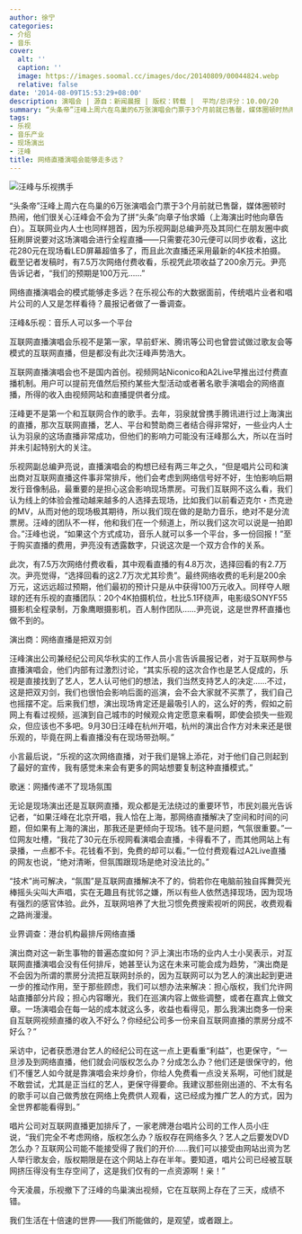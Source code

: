 ```yaml
---
author: 徐宁
categories:
- 介绍
- 音乐
cover:
  alt: ''
  caption: ''
  image: https://images.soomal.cc/images/doc/20140809/00044824.webp
  relative: false
date: '2014-08-09T15:53:29+08:00'
description: 演唱会 | 源自：新闻晨报 | 版权：转载 |  平均/总评分：10.00/20
summary: “头条帝”汪峰上周六在鸟巢的6万张演唱会门票于3个月前就已售罄，媒体圈顿时热闹，他们很关心汪峰会不会为了拼“头条”向章子怡求婚（上海演出时他向章告白）。互联网业内人士也同样翘首，因为乐视网副总编尹亮及其同仁在朋友圈中疯狂刷屏说要对这场演唱会进行全程直播――只需要花30元便可以同步收看……
tags:
- 乐视
- 音乐产业
- 现场演出
- 汪峰
title: 网络直播演唱会能够走多远？
---
```


![汪峰与乐视携手](https://images.soomal.cc/images/doc/20140809/00044824_01.webp)





“头条帝”汪峰上周六在鸟巢的6万张演唱会门票于3个月前就已售罄，媒体圈顿时热闹，他们很关心汪峰会不会为了拼“头条”向章子怡求婚（上海演出时他向章告白）。互联网业内人士也同样翘首，因为乐视网副总编尹亮及其同仁在朋友圈中疯狂刷屏说要对这场演唱会进行全程直播――只需要花30元便可以同步收看，这比花280元在现场看LED屏幕超值多了，而且此次直播还采用最新的4K技术拍摄。截至记者发稿时，有7.5万次网络付费收看，乐视凭此项收益了200余万元。尹亮告诉记者，“我们的预期是100万元……”

网络直播演唱会的模式能够走多远？在乐视公布的大数据面前，传统唱片业者和唱片公司的人又是怎样看待？晨报记者做了一番调查。

汪峰&乐视：音乐人可以多一个平台

互联网直播演唱会乐视不是第一家，早前虾米、腾讯等公司也曾尝试做过歌友会等模式的互联网直播，但是都没有此次汪峰声势浩大。

互联网直播演唱会也不是国内首创。视频网站Niconico和A2Live早推出过付费直播机制。用户可以提前充值然后预约某些大型活动或者著名歌手演唱会的网络直播，所得的收入由视频网站和直播提供者分成。

汪峰更不是第一个和互联网合作的歌手。去年，羽泉就曾携手腾讯进行过上海演出的直播，那次互联网直播，艺人、平台和赞助商三者结合得非常好，一些业内人士认为羽泉的这场直播非常成功，但他们的影响力可能没有汪峰那么大，所以在当时并未引起特别大的关注。

乐视网副总编尹亮说，直播演唱会的构想已经有两三年之久，“但是唱片公司和演出商对互联网直播这件事非常排斥，他们会考虑到网络信号好不好，生怕影响后期发行音像制品，最重要的是担心这会影响现场票房。可我们互联网不这么看，我们认为线上的体验会推动越来越多的人选择去现场，比如我们以前看迈克尔・杰克逊的MV，从而对他的现场极其期待，所以我们现在做的是助力音乐，绝对不是分流票房。汪峰的团队不一样，他和我们在一个频道上，所以我们这次可以说是一拍即合。”汪峰也说，“如果这个方式成功，音乐人就可以多一个平台，多一份回报！”至于购买直播的费用，尹亮没有透露数字，只说这次是一个双方合作的关系。

此次，有7.5万次网络付费收看，其中观看直播的有4.8万次，选择回看的有2.7万次。尹亮觉得，“选择回看的这2.7万次尤其珍贵”。最终网络收费的毛利是200余万元，这远远超过预期，他们最初的预计只是从中获得100万元收入。同样夺人眼球的还有乐视的直播团队：20个4K拍摄机位，杜比5.1环绕声，电影级SONYF55摄影机全程录制，万象鹰眼摄影机，百人制作团队……尹亮说，这是世界杯直播也做不到的。

演出商：网络直播是把双刃剑

汪峰演出公司兼经纪公司风华秋实的工作人员小言告诉晨报记者，对于互联网参与直播演唱会，他们内部有过激烈讨论，“其实乐视的这次合作也是艺人促成的，乐视是直接找到了艺人，艺人认可他们的想法，我们当然支持艺人的决定……不过，这是把双刃剑，我们也很怕会影响后面的巡演，会不会大家就不买票了，我们自己也摇摆不定。后来我们想，演出现场肯定还是最吸引人的，这么好的秀，假如之前网上有看过视频，巡演到自己城市的时候观众肯定愿意来看啊，即使会损失一些观众，但应该也不多吧。9月30日汪峰在杭州开唱，杭州的演出合作方对未来还是很乐观的，毕竟在网上看直播没有在现场带劲啊。”

小言最后说，“乐视的这次网络直播，对于我们是锦上添花，对于他们自己则起到了最好的宣传，我有感觉未来会有更多的网站想要复制这种直播模式。”

歌迷：网播传递不了现场氛围

无论是现场演出还是互联网直播，观众都是无法绕过的重要环节，市民刘晨光告诉记者，“如果汪峰在北京开唱，我人恰在上海，那网络直播解决了空间和时间的问题，但如果有上海的演出，那我还是更倾向于现场。钱不是问题，气氛很重要。”一位网友吐槽，“我花了30元在乐视网看演唱会直播，卡得看不了，而其他网站上有录播，一点都不卡。花钱看不到，免费的却可以看。”一位付费观看过A2Live直播的网友也说，“绝对清晰，但氛围跟现场是绝对没法比的。”

“技术”尚可解决，“氛围”是互联网直播解决不了的，倘若你在电脑前独自挥舞荧光棒摇头尖叫大声唱，实在无趣且有扰邻之嫌，所以有些人依然选择现场，因为现场有强烈的感官体验。此外，互联网培养了大批习惯免费搜索视听的网民，收费观看之路尚漫漫。

业界调查：港台机构最排斥网络直播

演出商对这一新生事物的普遍态度如何？沪上演出市场的业内人士小吴表示，对互联网直播演唱会没有任何排斥，她甚至认为这在未来可能会成为趋势，“演出商是不会因为所谓的票房分流把互联网封杀的，因为互联网可以为艺人的演出起到更进一步的推动作用，至于那些顾虑，我们可以想办法来解决：担心版权，我们允许网站直播部分片段；担心内容曝光，我们在巡演内容上做些调整，或者在嘉宾上做文章。一场演唱会在每一站的成本就这么多，收益也看得见，那么我演出商多一份来自互联网视频直播的收入不好么？你经纪公司多一份来自互联网直播的票房分成不好么？”

采访中，记者获悉港台艺人的经纪公司在这一点上更看重“利益”，也更保守，“一旦涉及到网络直播，他们就会问版权怎么办？分成怎么办？他们还是很保守的，他们不懂艺人如今就是靠演唱会来炒身价，你给人免费看一点没关系啊，可他们就是不敢尝试，尤其是正当红的艺人，更保守得要命。我建议那些刚出道的、不太有名的歌手可以自己做秀放在网络上免费供人观看，这已经成为推广艺人的方式，因为全世界都能看得到。”

唱片公司对互联网直播更加排斥了，一家老牌港台唱片公司的工作人员小庄说，“我们完全不考虑网络，版权怎么办？版权存在网络多久？艺人之后要发DVD怎么办？互联网公司能不能接受得了我们的开价……我们可以接受由网站出资为艺人举行歌友会，版权期限是在这个网站上存在半年。要知道，唱片公司已经被互联网挤压得没有生存空间了，这是我们仅有的一点资源啊！亲！”

今天凌晨，乐视撤下了汪峰的鸟巢演出视频，它在互联网上存在了三天，成绩不错。

我们生活在十倍速的世界――我们所能做的，是观望，或者跟上。